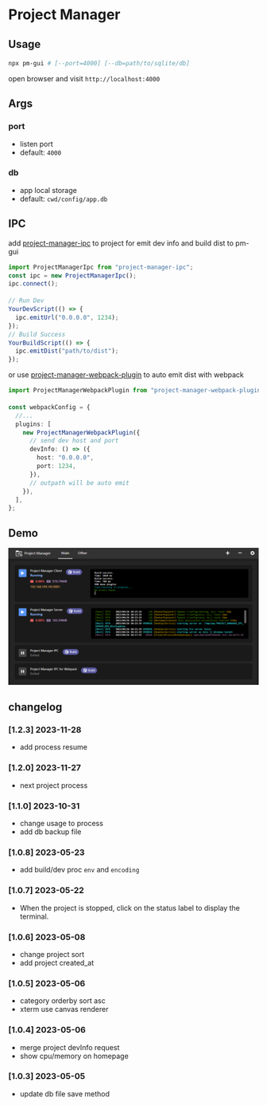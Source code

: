 # Project Manager

## Usage

```bash
npx pm-gui # [--port=4000] [--db=path/to/sqlite/db]
```

open browser and visit `http://localhost:4000`

## Args

### port

- listen port
- default: `4000`

### db

- app local storage
- default: `cwd/config/app.db`

## IPC

add [project-manager-ipc](https://www.npmjs.com/package/project-manager-ipc) to project for
emit dev info and build dist to pm-gui

```ts
import ProjectManagerIpc from "project-manager-ipc";
const ipc = new ProjectManagerIpc();
ipc.connect();

// Run Dev
YourDevScript(() => {
  ipc.emitUrl("0.0.0.0", 1234);
});
// Build Success
YourBuildScript(() => {
  ipc.emitDist("path/to/dist");
});
```

or use [project-manager-webpack-plugin](https://www.npmjs.com/package/project-manager-webpack-plugin) to auto emit dist with webpack

```ts
import ProjectManagerWebpackPlugin from "project-manager-webpack-plugin";

const webpackConfig = {
  //...
  plugins: [
    new ProjectManagerWebpackPlugin({
      // send dev host and port
      devInfo: () => ({
        host: "0.0.0.0",
        port: 1234,
      }),
      // outpath will be auto emit
    }),
  ],
};
```

## Demo

![image](./docs/main.png)

## changelog
### [1.2.3] 2023-11-28
- add process resume

### [1.2.0] 2023-11-27
- next project process

### [1.1.0] 2023-10-31
- change usage to process
- add db backup file

### [1.0.8] 2023-05-23
- add build/dev proc `env` and `encoding`

### [1.0.7] 2023-05-22
- When the project is stopped, click on the status label to display the terminal.

### [1.0.6] 2023-05-08
- change project sort
- add project created_at

### [1.0.5] 2023-05-06
- category orderby sort asc
- xterm use canvas renderer

### [1.0.4] 2023-05-06
- merge project devInfo request
- show cpu/memory on homepage

### [1.0.3] 2023-05-05
- update db file save method
